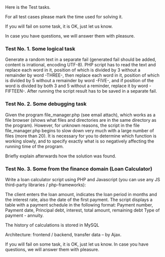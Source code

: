 
Here is the Test tasks.

For all test cases please mark the time used for solving it.

If you will fail on some task, it is OK, just let us know. 

In case you have questions, we will answer them with pleasure.


### Test No. 1. Some logical task
Generate a random text in a separate fail (generated fail should be added, content is irrational, encoding UTF-8).
PHP script has to read the text and replace each word in it, position of which is divided by 3 without a remainder by word -THREE-, then replace each word in it, position of which is divided by 5 without a remainder by word -FIVE-, and if position of the word is divided by both 3 and 5 without a reminder, replace it by word -FIFTEEN-. After running the script result has to be saved in a separate fail. 


### Test No. 2. Some debugging task

Given the program file_manager.php (see email attach), which works as a file browser (shows what files and directories are in the same directory as the program). However, for unknown reasons, the script in the file file_manager.php begins to slow down very much with a large number of files (more than 20). It is necessary for you to determine which function is working slowly, and to specify exactly what is so negatively affecting the running time of the program.

Briefly explain afterwards how the solution was found.

### Test No. 3. Some from the finance domain (Loan Calculator)

Write a loan calculator script using PHP and Javascript (you can use any JS third-party libraries  / php-frameworks):


The client enters the loan amount, indicates the loan period in months and the interest rate, also the date of the first payment. The script displays a table with a payment schedule in the following format:
Payment number, Payment date, Principal debt, interest, total amount, remaining debt
Type of payment - annuity.


The history of calculations is stored in MySQL

Architecture: frontend / backend, transfer data – by Ajax.



If you will fail on some task, it is OK, just let us know. 
In case you have questions, we will answer them with pleasure.
